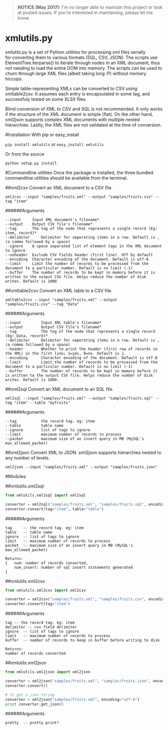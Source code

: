 > **NOTICE (May 2017):** I'm no longer able to maintain this project or look at posted issues.
If you're interested in maintaining, please let me know.

# xmlutils.py

xmlutils.py is a set of Python utilities for processing xml files serially  
for converting them to various formats (SQL, CSV, JSON). The scripts use 
ElementTree.iterparse() to iterate through nodes in an XML document, thus not 
needing to load the entire DOM into memory. The scripts can be used to churn 
through large XML files (albeit taking long :P) without memory hiccups.

Simple table-representing XMLs can be converted to CSV using xmltable2csv. It assumes each entry is encapsulated
in some tag, and successfuly tested on some XLSX files.

Blind conversion of XML to CSV and SQL is not recommended.
It only works if the structure of the XML document is simple (flat). 
On the other hand, xml2json supports complex XML documents with multiple
nested hierarchies. Lastly, the XML files are not validated at the time of conversion.


#Installation
With pip or easy_install

```pip install xmlutils``` or ```easy_install xmlutils```

Or from the source

```python setup.py install```

#Commandline utilities
Once the package is installed, the three bundled commandline utilities should be available
from the terminal.

##xml2csv
Convert an XML document to a CSV file.

```
xml2csv --input "samples/fruits.xml" --output "samples/fruits.csv" --tag "item"
```

######Arguments
```
--input 	Input XML document's filename*
--output 	Output CSV file's filename*
--tag 		The tag of the node that represents a single record (Eg: item, record)*
--delimiter 	Delimiter for seperating items in a row. Default is , (a comma followed by a space)
--ignore 	A space separated list of element tags in the XML document to ignore
--noheader 	Exclude CSV fields header (first line). Off by default
--encoding 	Character encoding of the document. Default is utf-8
--limit 	Limit the number of records to be processed from the document to a particular number. Default is no limit (-1)
--buffer 	The number of records to be kept in memory before it is written to the output CSV file. Helps reduce the number of disk writes. Default is 1000
```

##xmltable2csv
Convert an XML table to a CSV file.

```
xmltable2csv --input "samples/fruits.xml" --output "samples/fruits.csv" --tag "Data"
```

######Arguments
```
--input         Input XML table's filename*
--output        Output CSV file's filename*
--tag           The tag of the node that represents a single record (Eg: Data, record)*
--delimiter     Delimiter for seperating items in a row. Default is , (a comma followed by a space)
--header        Whether to print the header (first row of records in the XML) in the first line; 1=yes, 0=no. Default is 1.
--encoding      Character encoding of the document. Default is utf-8
--limit         Limit the number of records to be processed from the document to a particular number. Default is no limit (-1)
--buffer        The number of records to be kept in memory before it is written to the output CSV file. Helps reduce the number of disk writes. Default is 1000.
```

##xml2sql
Convert an XML document to an SQL file.

```
xml2sql --input "samples/fruits.xml" --output "samples/fruits.sql" --tag "item" --table "myfruits"
```

######Arguments
```
--tag           the record tag. eg: item
--table         table name
--ignore        list of tags to ignore
--limit         maximum number of records to process
--packet        maximum size of an insert query in MB (MySQL's max_allowed_packet)
```

##xml2json
Convert XML to JSON.
xml2json supports hierarchies nested to any number of levels.

```xml2json --input "samples/fruits.xml" --output "samples/fruits.json"```

#Modules

##xmlutils.xml2sql
```python
from xmlutils.xml2sql import xml2sql

converter = xml2sql("samples/fruits.xml", "samples/fruits.sql", encoding="utf-8")
converter.convert(tag="item", table="table")
```

######Arguments
```
tag 	-- the record tag. eg: item
table	-- table name
ignore	-- list of tags to ignore
limit	-- maximum number of records to process
packet	-- maximum size of an insert query in MB (MySQL's max_allowed_packet)

Returns:
{	num: number of records converted,
	num_insert: number of sql insert statements generated
}
```

##xmlutils.xml2csv
```python
from xmlutils.xml2csv import xml2csv

converter = xml2csv("samples/fruits.xml", "samples/fruits.csv", encoding="utf-8")
converter.convert(tag="item")
```

######Arguments
```
tag	-- the record tag. eg: item
delimiter -- csv field delimiter
ignore	-- list of tags to ignore
limit	-- maximum number of records to process
buffer	-- number of records to keep in buffer before writing to disk

Returns:
number of records converted
```

##xmlutils.xml2json
```python
from xmlutils.xml2json import xml2json

converter = xml2json("samples/fruits.xml", "samples/fruits.json", encoding="utf-8")
converter.convert()

# to get a json string
converter = xml2json("samples/fruits.xml", encoding="utf-8")
print converter.get_json()
```

######Arguments
```
pretty	-- pretty print?
```
